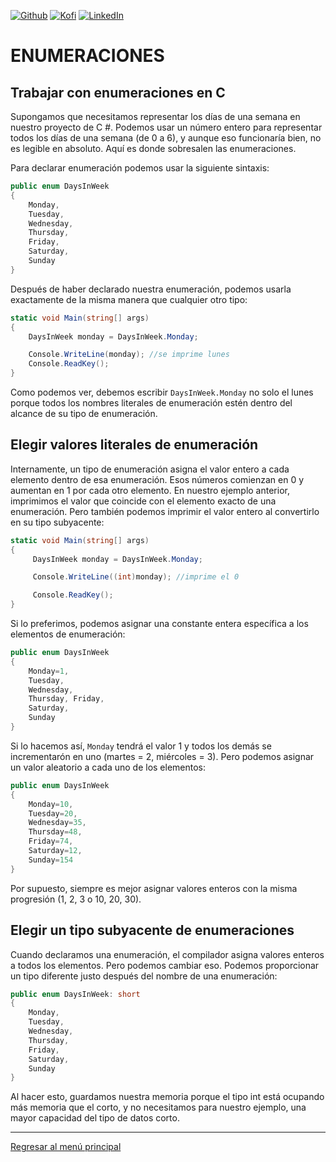 [![Github][github-shield]][github-url]
[![Kofi][kofi-shield]][kofi-url]
[![LinkedIn][linkedin-shield]][linkedin-url]

# ENUMERACIONES

## Trabajar con enumeraciones en C #

Supongamos que necesitamos representar los días de una semana en nuestro proyecto de C #. Podemos usar un número entero para representar todos los días de una semana (de 0 a 6), y aunque eso funcionaría bien, no es legible en absoluto. Aquí es donde sobresalen las enumeraciones.

Para declarar enumeración podemos usar la siguiente sintaxis:

```csharp
public enum DaysInWeek
{
    Monday,
    Tuesday,
    Wednesday,
    Thursday,
    Friday,
    Saturday,
    Sunday
}
```

Después de haber declarado nuestra enumeración, podemos usarla exactamente de la misma manera que cualquier otro tipo:

```csharp
static void Main(string[] args)
{
    DaysInWeek monday = DaysInWeek.Monday;

    Console.WriteLine(monday); //se imprime lunes
    Console.ReadKey();
}
```

Como podemos ver, debemos escribir `DaysInWeek.Monday` no solo el lunes porque todos los nombres literales de enumeración estén dentro del alcance de su tipo de enumeración.

## Elegir valores literales de enumeración

Internamente, un tipo de enumeración asigna el valor entero a cada elemento dentro de esa enumeración. Esos números comienzan en 0 y aumentan en 1 por cada otro elemento. En nuestro ejemplo anterior, imprimimos el valor que coincide con el elemento exacto de una enumeración. Pero también podemos imprimir el valor entero al convertirlo en su tipo subyacente:

```csharp
static void Main(string[] args)
{
     DaysInWeek monday = DaysInWeek.Monday;

     Console.WriteLine((int)monday); //imprime el 0

     Console.ReadKey();
}
```

Si lo preferimos, podemos asignar una constante entera específica a los elementos de enumeración:

```csharp
public enum DaysInWeek
{
    Monday=1,
    Tuesday,
    Wednesday,
    Thursday, Friday,
    Saturday,
    Sunday
}
```

Si lo hacemos así, `Monday` tendrá el valor 1 y todos los demás se incrementarón en uno (martes = 2, miércoles = 3). Pero podemos asignar un valor aleatorio a cada uno de los elementos:

```csharp
public enum DaysInWeek
{
    Monday=10,
    Tuesday=20,
    Wednesday=35,
    Thursday=48,
    Friday=74,
    Saturday=12,
    Sunday=154
}
```

Por supuesto, siempre es mejor asignar valores enteros con la misma progresión (1, 2, 3 o 10, 20, 30).

## Elegir un tipo subyacente de enumeraciones

Cuando declaramos una enumeración, el compilador asigna valores enteros a todos los elementos. Pero podemos cambiar eso. Podemos proporcionar un tipo diferente justo después del nombre de una enumeración:

```csharp
public enum DaysInWeek: short
{
    Monday,
    Tuesday,
    Wednesday,
    Thursday,
    Friday,
    Saturday,
    Sunday
}
```

Al hacer esto, guardamos nuestra memoria porque el tipo int está ocupando más memoria que el corto, y no necesitamos para nuestro ejemplo, una mayor capacidad del tipo de datos corto.

---
[Regresar al menú principal](https://github.com/FernandoCalmet/dotnet-6-essencial)

<!--- reference style links --->
[github-shield]: https://img.shields.io/badge/-@fernandocalmet-%23181717?style=flat-square&logo=github
[github-url]: https://github.com/fernandocalmet
[kofi-shield]: https://img.shields.io/badge/-@fernandocalmet-%231DA1F2?style=flat-square&logo=kofi&logoColor=ff5f5f
[kofi-url]: https://ko-fi.com/fernandocalmet
[linkedin-shield]: https://img.shields.io/badge/-fernandocalmet-blue?style=flat-square&logo=Linkedin&logoColor=white&link=https://www.linkedin.com/in/fernandocalmet
[linkedin-url]: https://www.linkedin.com/in/fernandocalmet